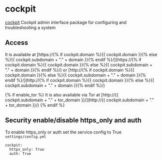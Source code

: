 # cockpit

[cockpit](https://cockpit-project.org) Cockpit admin interface package for configuring and troubleshooting a system

## Access

It is available at [https://{% if cockpit.domain %}{{ cockpit.domain }}{% else %}{{ cockpit.subdomain + "." + domain }}{% endif %}/](https://{% if cockpit.domain %}{{ cockpit.domain }}{% else %}{{ cockpit.subdomain + "." + domain }}{% endif %}/) or [http://{% if cockpit.domain %}{{ cockpit.domain }}{% else %}{{ cockpit.subdomain + "." + domain }}{% endif %}/](http://{% if cockpit.domain %}{{ cockpit.domain }}{% else %}{{ cockpit.subdomain + "." + domain }}{% endif %}/)

{% if enable_tor %}
It is also available via Tor at [http://{{ cockpit.subdomain + "." + tor_domain }}/](http://{{ cockpit.subdomain + "." + tor_domain }}/)
{% endif %}

## Security enable/disable https_only and auth

To enable https_only or auth set the service config to True
`settings/config.yml`

```
cockpit:
  https_only: True
  auth: True
```

